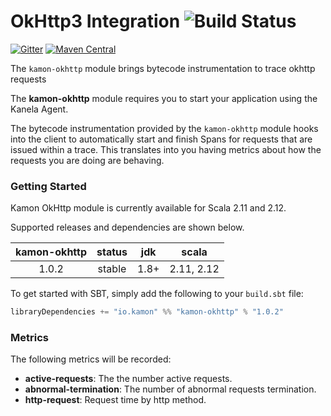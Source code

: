 OkHttp3 Integration   ![Build Status](https://travis-ci.org/kamon-io/kamon-okhttp.svg?branch=master)
==========================

[![Gitter](https://badges.gitter.im/Join%20Chat.svg)](https://gitter.im/kamon-io/Kamon?utm_source=badge&utm_medium=badge&utm_campaign=pr-badge&utm_content=badge)
[![Maven Central](https://maven-badges.herokuapp.com/maven-central/io.kamon/kamon-okhttp_2.12/badge.svg)](https://maven-badges.herokuapp.com/maven-central/io.kamon/kamon-okhttp_2.12)


The `kamon-okhttp` module brings bytecode instrumentation to trace okhttp requests

The <b>kamon-okhttp</b> module requires you to start your application using the Kanela Agent.

The bytecode instrumentation provided by the `kamon-okhttp` module hooks into the client to automatically
start and finish Spans for requests that are issued within a trace. This translates into you having metrics about how
the requests you are doing are behaving.

### Getting Started

Kamon OkHttp module is currently available for Scala 2.11 and 2.12.

Supported releases and dependencies are shown below.

| kamon-okhttp  | status | jdk  | scala            
|:------:|:------:|:----:|------------------
|  1.0.2 | stable | 1.8+ | 2.11, 2.12  

To get started with SBT, simply add the following to your `build.sbt`
file:

```scala
libraryDependencies += "io.kamon" %% "kamon-okhttp" % "1.0.2"
```


### Metrics ###

The following metrics will be recorded:

* __active-requests__: The the number active requests.
* __abnormal-termination__: The number of abnormal requests termination.
* __http-request__: Request time by http method.
